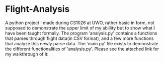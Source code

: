 # Flight-Analysis
A python project I made during CS1026 at UWO, rather basic in form, not supposed to demonstrate the upper limit of my abillity but to show what I have been taught formally. The program 'analysis.py' contains a functions that parses through flight data(in CSV format), and a few more functions that analyze this newly parse data. The 'main.py' file exists to demonstrate the different functionalities of 'analysis.py'. Please see the attached link for my walkthrough of it:


